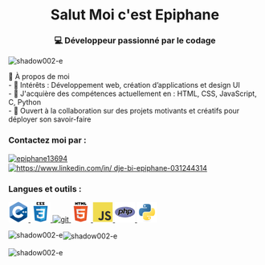 <h1 align="center">Salut Moi c'est Epiphane</h1>
<h3 align="center">💻 Développeur passionné par le codage</h3>

<p align="left"> <img src="https://komarev.com/ghpvc/?username=shadow002-e&label=Profile%20views&color=0e75b6&style=flat" alt="shadow002-e" /> </p>
🚀 À propos de moi <br>
- 👀 Intérêts : Développement web, création d’applications et design UI <br>
- 🌱 J'acquière des compétences actuellement en : HTML, CSS, JavaScript, C, Python <br>
- 🤝 Ouvert à la collaboration sur des projets motivants et créatifs pour déployer son savoir-faire <br>

<h3 align="left">Contactez moi par  :</h3>
<p align="left">
<a href="https://twitter.com/epiphane13694" target="blank"><img align="center" src="https://raw.githubusercontent.com/rahuldkjain/github-profile-readme-generator/master/src/images/icons/Social/twitter.svg" alt="epiphane13694" height="30" width="40" /></a>
<a href="https://linkedin.com/in/https://www.linkedin.com/in/ dje-bi-epiphane-031244314" target="blank"><img align="center" src="https://raw.githubusercontent.com/rahuldkjain/github-profile-readme-generator/master/src/images/icons/Social/linked-in-alt.svg" alt="https://www.linkedin.com/in/ dje-bi-epiphane-031244314" height="30" width="40" /></a>
</p>

<h3 align="left">Langues et outils :</h3>
<p align="left"> <a href="https://www.w3schools.com/cpp/" target="_blank" rel="noreferrer"> <img src="https://raw.githubusercontent.com/devicons/devicon/master/icons/cplusplus/cplusplus-original.svg" alt="cplusplus" width="40" height="40"/> </a> <a href="https://www.w3schools.com/css/" target="_blank" rel="noreferrer"> <img src="https://raw.githubusercontent.com/devicons/devicon/master/icons/css3/css3-original-wordmark.svg" alt="css3" width="40" height="40"/> </a> <a href="https://git-scm.com/" target="_blank" rel="noreferrer"> <img src="https://www.vectorlogo.zone/logos/git-scm/git-scm-icon.svg" alt="git" width="40" height="40"/> </a> <a href="https://www.w3.org/html/" target="_blank" rel="noreferrer"> <img src="https://raw.githubusercontent.com/devicons/devicon/master/icons/html5/html5-original-wordmark.svg" alt="html5" width="40" height="40"/> </a> <a href="https://developer.mozilla.org/en-US/docs/Web/JavaScript" target="_blank" rel="noreferrer"> <img src="https://raw.githubusercontent.com/devicons/devicon/master/icons/javascript/javascript-original.svg" alt="javascript" width="40" height="40"/> </a> <a href="https://www.php.net" target="_blank" rel="noreferrer"> <img src="https://raw.githubusercontent.com/devicons/devicon/master/icons/php/php-original.svg" alt="php" width="40" height="40"/> </a> <a href="https://www.python.org" target="_blank" rel="noreferrer"> <img src="https://raw.githubusercontent.com/devicons/devicon/master/icons/python/python-original.svg" alt="python" width="40" height="40"/> </a> </p>

<p><img align="left" src="https://github-readme-stats.vercel.app/api/top-langs?username=shadow002-e&show_icons=true&locale=en&layout=compact" alt="shadow002-e" /></p>

<p> <img align="center" src="https://github-readme-stats.vercel.app/api?username=shadow002-e&show_icons=true&locale=en" alt="shadow002-e" /></p>

<p><img align="center" src="https://github-readme-streak-stats.herokuapp.com/?user=shadow002-e&" alt="shadow002-e" /></p>
